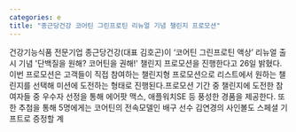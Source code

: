 ```yaml
---
categories: e
title: "종근당건강 코어틴 그린프로틴 리뉴얼 기념 챌린지 프로모션"
---
```

건강기능식품 전문기업 종근당건강(대표 김호곤)이 ‘코어틴 그린프로틴 액상’ 리뉴얼 출시 기념 &#39;단백질을 원해? 코어틴을 권해!&#39; 챌린지 프로모션을 진행한다고 26일 밝혔다.이번 프로모션은 고객들이 직접 참여하는 챌린지형 프로모션으로 리스트에서 원하는 챌린지를 선택해 미션에 도전하는 형태로 진행된다.프로모션 기간 중 챌린지에 도전한 참여자들 중 우수자 선정을 통해 에어팟 맥스, 애플워치SE 등 풍성한 경품을 제공한다. 또한 추첨을 통해 5명에게는 코어틴의 전속모델인 배구 선수 김연경의 사인볼도 스페셜 기프트로 증정할 계